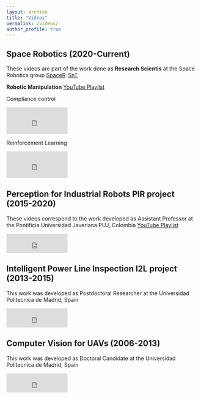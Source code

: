 ```yaml
---
layout: archive
title: "Videos"
permalink: /videos/
author_profile: true
---
```



## Space Robotics (2020-Current)
These videos are part of the work done as **Research Scientis** at the Space Robotics group [SpaceR](https://wwwfr.uni.lu/snt/research/spacer)-[SnT](https://wwwfr.uni.lu/snt)

**Robotic Manipulation** [YouTube Playlist](https://www.youtube.com/watch?v=iIFscA-CHRU&list=PLgYA51rB9xXynoPi84eUmstvUlMwtDcp2)

Compliance control

<iframe width="160" height="70" src="https://www.youtube.com/embed/iIFscA-CHRU" title="YouTube video player" frameborder="0" allow="accelerometer; autoplay; clipboard-write; encrypted-media; gyroscope; picture-in-picture; web-share" allowfullscreen></iframe>


Reinforcement Learning
<iframe width="160" height="70" src="https://www.youtube.com/embed/ELYO4gk41X0" title="YouTube video player" frameborder="0" allow="accelerometer; autoplay; clipboard-write; encrypted-media; gyroscope; picture-in-picture" allowfullscreen></iframe>



## Perception for Industrial Robots PIR project (2015-2020)
These videos correspond to the work developed as Assistant Professor at the Pontificia Universidad Javeriana PUJ, Colombia [YouTube Playlist](https://www.youtube.com/playlist?list=PLgYA51rB9xXyten-mM70tFMB6u1OTJNs7)

<iframe width="160" height="50" src="https://www.youtube.com/watch?v=vROEpZhGbZk&list=PLgYA51rB9xXyten-mM70tFMB6u1OTJNs7&index=2" title="YouTube video player" frameborder="0" allow="accelerometer; autoplay; clipboard-write; encrypted-media; gyroscope; picture-in-picture" allowfullscreen></iframe>



## Intelligent Power Line Inspection I2L project (2013-2015)
This work was developed as Postdoctoral Researcher at the Universidad Politecnica de Madrid, Spain

<iframe width="160" height="50" src="https://www.youtube.com/embed/videoseries?list=PLgYA51rB9xXymIUKe1llMTe5hkbXc9Jwi" title="YouTube video player" frameborder="0" allow="accelerometer; autoplay; clipboard-write; encrypted-media; gyroscope; picture-in-picture" allowfullscreen></iframe>



## Computer Vision for UAVs (2006-2013)
This work was developed as Doctoral Candidate at the Universidad Politecnica de Madrid, Spain

<iframe width="160" height="50" src="https://www.youtube.com/embed/videoseries?list=PLgYA51rB9xXxn9nekTBuUQJBt-Hstww2W" title="YouTube video player" frameborder="0" allow="accelerometer; autoplay; clipboard-write; encrypted-media; gyroscope; picture-in-picture" allowfullscreen></iframe>

